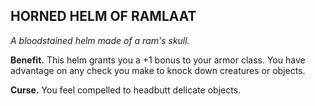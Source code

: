 ## HORNED HELM OF RAMLAAT

_A bloodstained helm made of a ram's skull._

**Benefit.** This helm grants you a +1 bonus to your armor class. You have advantage on any check you make to knock down creatures or objects.

**Curse.** You feel compelled to headbutt delicate objects.

